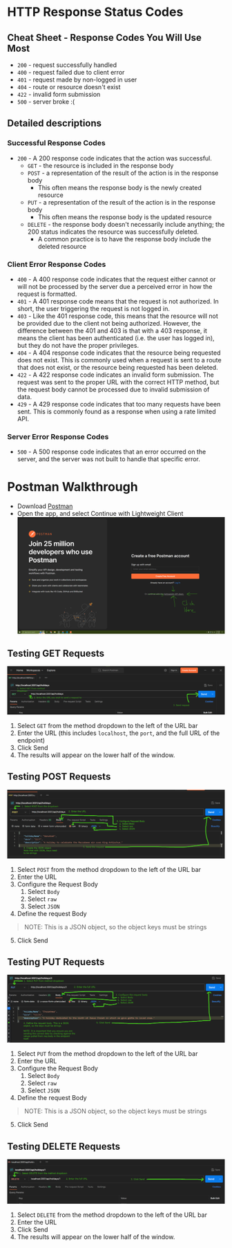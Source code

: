 # HTTP Response Status Codes

## Cheat Sheet - Response Codes You Will Use Most
- `200` - request successfully handled
- `400` - request failed due to client error
- `401` - request made by non-logged in user
- `404` - route or resource doesn't exist
- `422` - invalid form submission
- `500` - server broke :(

## Detailed descriptions

### Successful Response Codes
- `200` - A 200 response code indicates that the action was successful.
  - `GET` - the resource is included in the response body
  - `POST` - a representation of the result of the action is in the response body
    - This often means the response body is the newly created resource
  - `PUT` - a representation of the result of the action is in the response body
    - This often means the response body is the updated resource
  - `DELETE` - the response body doesn't necessarily include anything; the 200 status indicates the resource was successfully deleted.
    - A common practice is to have the response body include the deleted resource

### Client Error Response Codes
- `400` - A 400 response code indicates that the request either cannot or will not be processed by the server due a perceived error in how the request is formatted. 
- `401` - A 401 response code means that the request is not authorized. In short, the user triggering the request is not logged in.
- `403` - Like the 401 response code, this means that the resource will not be provided due to the client not being authorized. However, the difference between the 401 and 403 is that with a 403 response, it means the client has been authenticated (i.e. the user has logged in), but they do not have the proper privileges.
- `404` - A 404 response code indicates that the resource being requested does not exist. This is commonly used when a request is sent to a route that does not exist, or the resource being requested has been deleted.
- `422` - A 422 response code indicates an invalid form submission. The request was sent to the proper URL with the correct HTTP method, but the request body cannot be processed due to invalid submission of data.
- `429` - A 429 response code indicates that too many requests have been sent. This is commonly found as a response when using a rate limited API. 

### Server Error Response Codes
- `500` - A 500 response code indicates that an error occurred on the server, and the server was not built to handle that specific error.

# Postman Walkthrough
- Download [Postman](https://www.postman.com/downloads/)
- Open the app, and select Continue with Lightweight Client ![picture 0](images/start-client.png)  
  
## Testing GET Requests
![GET test](images/test-get.png)
1. Select `GET` from the method dropdown to the left of the URL bar
2. Enter the URL (this includes `localhost`, the `port`, and the full URL of the endpoint)
3. Click Send
4. The results will appear on the lower half of the window.

## Testing POST Requests
![POST test](images/test-post.png)  
1. Select `POST` from the method dropdown to the left of the URL bar
2. Enter the URL
3. Configure the Request Body
   1. Select `Body`
   2. Select `raw`
   3. Select `JSON`
4. Define the request Body
> NOTE: This is a JSON object, so the object keys must be strings
5. Click Send


## Testing PUT Requests
![PUT test](images/test-put.png)  
1. Select `PUT` from the method dropdown to the left of the URL bar
2. Enter the URL
3. Configure the Request Body
   1. Select `Body`
   2. Select `raw`
   3. Select `JSON`
4. Define the request Body
> NOTE: This is a JSON object, so the object keys must be strings
5. Click Send

## Testing DELETE Requests
![picture 3](images/test-delete.png)  
1. Select `DELETE` from the method dropdown to the left of the URL bar
2. Enter the URL
3. Click Send
4. The results will appear on the lower half of the window.
